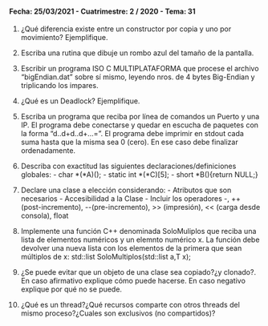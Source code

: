 #### Fecha: 25/03/2021 - Cuatrimestre: 2 / 2020 - Tema: 31

1) ¿Qué diferencia existe entre un constructor por copia y uno por movimiento? Ejemplifique.

2) Escriba una rutina que dibuje un rombo azul del tamaño de la pantalla.

3) Escribir un programa ISO C MULTIPLATAFORMA que procese el archivo “bigEndian.dat” sobre sí mismo, leyendo nros. de 4 bytes Big-Endian y triplicando los impares.

4) ¿Qué es un Deadlock? Ejemplifique.

5) Escriba un programa que reciba por línea de comandos un Puerto y una IP. El programa debe conectarse y quedar en escucha de paquetes con la forma “d..d+d..d+...=”. El programa debe imprimir en stdout cada suma hasta que la misma sea 0 (cero). En ese caso debe finalizar ordenadamente.

6) Describa con exactitud las siguientes declaraciones/definiciones globales:
		- char *(*A)();
		- static int *(*C)[5];
		- short *B(){return NULL;}

7) Declare una clase a elección considerando:
		- Atributos que son necesarios
		- Accesibilidad a la Clase
		- Incluir los operadores -, ++ (post-incremento), --(pre-incremento), >> (impresión), << (carga desde consola), float

8) Implemente una función C++ denominada SoloMuliplos que reciba una lista de elementos numéricos y un elemnto numérico x. La función debe devolver una nueva lista con los elementos de la primera que sean múltiplos de x:
		std::list<T> SoloMultiplos(std::list<T> a,T x);

9) ¿Se puede evitar que un objeto de una clase sea copiado?¿y clonado?. En caso afirmativo explique cómo puede hacerse. En caso negativo explique por qué no se puede.

10) ¿Qué es un thread?¿Qué recursos comparte con otros threads del mismo proceso?¿Cuales son exclusivos (no compartidos)?

